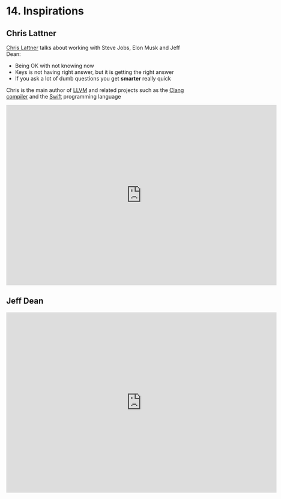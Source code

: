 # 14. Inspirations


## Chris Lattner
[Chris Lattner](https://en.wikipedia.org/wiki/Chris_Lattner) talks about working with Steve Jobs, Elon Musk and Jeff Dean:

- Being OK with not knowing now
- Keys is not having right answer, but it is getting the right answer
- If you ask a lot of dumb questions you get **smarter** really quick

Chris is the main author of [LLVM](https://llvm.org/) and related projects such as the [Clang compiler](https://clang.llvm.org/) and the [Swift](https://docs.swift.org/swift-book/) programming language

<iframe width="720" height="480" src="https://www.youtube.com/embed/5siAT0jmw-Q" title="YouTube video player" frameborder="0" allow="accelerometer; autoplay; clipboard-write; encrypted-media; gyroscope; picture-in-picture" allowfullscreen></iframe>


## Jeff Dean

<iframe width="720" height="480" src="https://www.youtube.com/embed/modXC5IWTJI" title="YouTube video player" frameborder="0" allow="accelerometer; autoplay; clipboard-write; encrypted-media; gyroscope; picture-in-picture" allowfullscreen></iframe>


